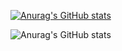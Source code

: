 [![Anurag's GitHub stats](https://github-readme-stats.vercel.app/api?username=Jesse-Jumbo)](https://github.com/anuraghazra/github-readme-stats)

![Anurag's GitHub stats](https://github-readme-stats.vercel.app/api?username=anuraghazra&show_icons=true)
